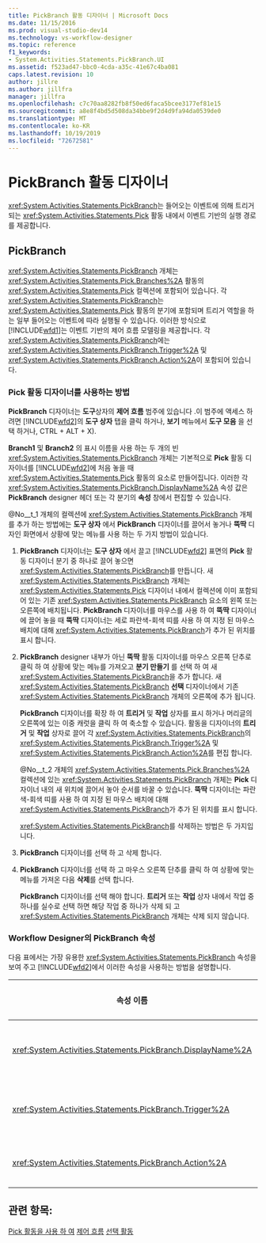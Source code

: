 ```yaml
---
title: PickBranch 활동 디자이너 | Microsoft Docs
ms.date: 11/15/2016
ms.prod: visual-studio-dev14
ms.technology: vs-workflow-designer
ms.topic: reference
f1_keywords:
- System.Activities.Statements.PickBranch.UI
ms.assetid: f523ad47-bbc0-4cda-a35c-41e67c4ba081
caps.latest.revision: 10
author: jillre
ms.author: jillfra
manager: jillfra
ms.openlocfilehash: c7c70aa8282fb8f50ed6faca5bcee3177ef81e15
ms.sourcegitcommit: a8e8f4bd5d508da34bbe9f2d4d9fa94da0539de0
ms.translationtype: MT
ms.contentlocale: ko-KR
ms.lasthandoff: 10/19/2019
ms.locfileid: "72672581"
---
```

# <a name="pickbranch-activity-designer"></a>PickBranch 활동 디자이너
<xref:System.Activities.Statements.PickBranch>는 들어오는 이벤트에 의해 트리거되는 <xref:System.Activities.Statements.Pick> 활동 내에서 이벤트 기반의 실행 경로를 제공합니다.

## <a name="pickbranch"></a>PickBranch
 <xref:System.Activities.Statements.PickBranch> 개체는 <xref:System.Activities.Statements.Pick.Branches%2A> 활동의 <xref:System.Activities.Statements.Pick> 컬렉션에 포함되어 있습니다. 각 <xref:System.Activities.Statements.PickBranch>는 <xref:System.Activities.Statements.Pick> 활동의 분기에 포함되며 트리거 역할을 하는 일부 들어오는 이벤트에 따라 실행될 수 있습니다. 이러한 방식으로 [!INCLUDE[wfd1](../includes/wfd1-md.md)]는 이벤트 기반의 제어 흐름 모델링을 제공합니다. 각 <xref:System.Activities.Statements.PickBranch>에는 <xref:System.Activities.Statements.PickBranch.Trigger%2A> 및 <xref:System.Activities.Statements.PickBranch.Action%2A>이 포함되어 있습니다.

### <a name="how-to-use-the-pick-activity-designer"></a>Pick 활동 디자이너를 사용하는 방법
 **PickBranch** 디자이너는 **도구**상자의 **제어 흐름** 범주에 있습니다 .이 범주에 액세스 하려면 [!INCLUDE[wfd2](../includes/wfd2-md.md)]의 **도구 상자** 탭을 클릭 하거나, **보기** 메뉴에서 **도구 모음** 을 선택 하거나, CTRL + ALT + X).

 **Branch1** 및 **Branch2** 의 표시 이름을 사용 하는 두 개의 빈 <xref:System.Activities.Statements.PickBranch> 개체는 기본적으로 **Pick** 활동 디자이너를 [!INCLUDE[wfd2](../includes/wfd2-md.md)]에 처음 놓을 때 <xref:System.Activities.Statements.Pick> 활동의 요소로 만들어집니다. 이러한 각 <xref:System.Activities.Statements.PickBranch.DisplayName%2A> 속성 값은 **PickBranch** designer 헤더 또는 각 분기의 **속성** 창에서 편집할 수 있습니다.

 @No__t_1 개체의 컬렉션에 <xref:System.Activities.Statements.PickBranch> 개체를 추가 하는 방법에는 **도구 상자** 에서 **PickBranch** 디자이너를 끌어서 놓거나 **뚝딱** 디자인 화면에서 상황에 맞는 메뉴를 사용 하는 두 가지 방법이 있습니다.

1. **PickBranch** 디자이너는 **도구 상자** 에서 끌고 [!INCLUDE[wfd2](../includes/wfd2-md.md)] 표면의 **Pick** 활동 디자이너 분기 중 하나로 끌어 놓으면 <xref:System.Activities.Statements.PickBranch>를 만듭니다. 새 <xref:System.Activities.Statements.PickBranch> 개체는 <xref:System.Activities.Statements.Pick> 디자이너 내에서 컬렉션에 이미 포함되어 있는 기존 <xref:System.Activities.Statements.PickBranch> 요소의 왼쪽 또는 오른쪽에 배치됩니다. **PickBranch** 디자이너를 마우스를 사용 하 여 **뚝딱** 디자이너에 끌어 놓을 때 **뚝딱** 디자이너는 세로 파란색-회색 띠를 사용 하 여 지정 된 마우스 배치에 대해 <xref:System.Activities.Statements.PickBranch>가 추가 된 위치를 표시 합니다.

2. **PickBranch** designer 내부가 아닌 **뚝딱** 활동 디자이너를 마우스 오른쪽 단추로 클릭 하 여 상황에 맞는 메뉴를 가져오고 **분기 만들기** 를 선택 하 여 새 <xref:System.Activities.Statements.PickBranch>을 추가 합니다. 새 <xref:System.Activities.Statements.PickBranch> **선택** 디자이너에서 기존 <xref:System.Activities.Statements.PickBranch> 개체의 오른쪽에 추가 됩니다.

   **PickBranch** 디자이너를 확장 하 여 **트리거** 및 **작업** 상자를 표시 하거나 머리글의 오른쪽에 있는 이중 캐럿을 클릭 하 여 축소할 수 있습니다. 활동을 디자이너의 **트리거** 및 **작업** 상자로 끌어 각 <xref:System.Activities.Statements.PickBranch>의 <xref:System.Activities.Statements.PickBranch.Trigger%2A> 및 <xref:System.Activities.Statements.PickBranch.Action%2A>를 편집 합니다.

   @No__t_2 개체의 <xref:System.Activities.Statements.Pick.Branches%2A> 컬렉션에 있는 <xref:System.Activities.Statements.PickBranch> 개체는 **Pick** 디자이너 내의 새 위치에 끌어서 놓아 순서를 바꿀 수 있습니다. **뚝딱** 디자이너는 파란색-회색 띠를 사용 하 여 지정 된 마우스 배치에 대해 <xref:System.Activities.Statements.PickBranch>가 추가 된 위치를 표시 합니다.

   <xref:System.Activities.Statements.PickBranch>를 삭제하는 방법은 두 가지입니다.

3. **PickBranch** 디자이너를 선택 하 고 삭제 합니다.

4. **PickBranch** 디자이너를 선택 하 고 마우스 오른쪽 단추를 클릭 하 여 상황에 맞는 메뉴를 가져온 다음 **삭제**를 선택 합니다.

   **PickBranch** 디자이너를 선택 해야 합니다. **트리거** 또는 **작업** 상자 내에서 작업 중 하나를 실수로 선택 하면 해당 작업 중 하나가 삭제 되 고 <xref:System.Activities.Statements.PickBranch> 개체는 삭제 되지 않습니다.

### <a name="pickbranch-properties-in-the-workflow-designer"></a>Workflow Designer의 PickBranch 속성
 다음 표에서는 가장 유용한 <xref:System.Activities.Statements.PickBranch> 속성을 보여 주고 [!INCLUDE[wfd2](../includes/wfd2-md.md)]에서 이러한 속성을 사용하는 방법을 설명합니다.

|속성 이름|필요한 공간|사용 현황|
|-------------------|--------------|-----------|
|<xref:System.Activities.Statements.PickBranch.DisplayName%2A>|False|**PickBranch** 디자이너의 헤더에 표시 되는 이름입니다. 기본값은 분기입니다.<br /><br /> <xref:System.Activities.Activity.DisplayName%2A>은 꼭 필요하지 않더라도 사용하는 것이 좋습니다.|
|<xref:System.Activities.Statements.PickBranch.Trigger%2A>|True|각 <xref:System.Activities.Statements.PickBranch>에는 <xref:System.Activities.Statements.PickBranch.Trigger%2A>을 호출할 수 있는 <xref:System.Activities.Statements.PickBranch.Action%2A> 활동이 포함되어 있습니다.|
|<xref:System.Activities.Statements.PickBranch.Action%2A>|False|각 <xref:System.Activities.Statements.PickBranch>에는 트리거될 경우 실행되는 <xref:System.Activities.Statements.PickBranch.Action%2A>이 포함되어 있습니다.|

## <a name="see-also"></a>관련 항목:
 [Pick 활동을 사용 하 여](https://msdn.microsoft.com/library/b89be812-a247-4025-b0e3-ffb20db027a6) [제어 흐름](../workflow-designer/control-flow-activity-designers.md) [선택 활동](https://msdn.microsoft.com/library/b3e49b7f-0285-4720-8c09-11ae18f0d53e)